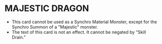 
# MAJESTIC DRAGON

*   This card cannot be used as a Synchro Material Monster, except for the Synchro Summon of a "Majestic" monster.
*   The text of this card is not an effect. It cannot be negated by “Skill Drain.”

  